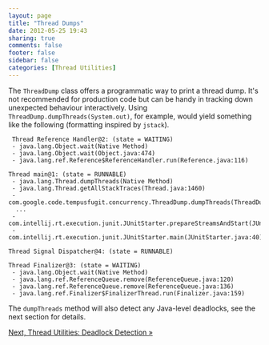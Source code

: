 ```yaml
---
layout: page
title: "Thread Dumps"
date: 2012-05-25 19:43
sharing: true
comments: false
footer: false
sidebar: false
categories: [Thread Utilities]
---
```


The `ThreadDump` class offers a programmatic way to print a thread dump. It's not recommended for production code but can be handy in tracking down unexpected behaviour interactively. Using `ThreadDump.dumpThreads(System.out)`, for example, would yield something like the following (formatting inspired by `jstack`).



     Thread Reference Handler@2: (state = WAITING)
     - java.lang.Object.wait(Native Method)
     - java.lang.Object.wait(Object.java:474)
     - java.lang.ref.Reference$ReferenceHandler.run(Reference.java:116)

    Thread main@1: (state = RUNNABLE)
     - java.lang.Thread.dumpThreads(Native Method)
     - java.lang.Thread.getAllStackTraces(Thread.java:1460)
     - com.google.code.tempusfugit.concurrency.ThreadDump.dumpThreads(ThreadDump.java:25)
      ...
     - com.intellij.rt.execution.junit.JUnitStarter.prepareStreamsAndStart(JUnitStarter.java:118)
     - com.intellij.rt.execution.junit.JUnitStarter.main(JUnitStarter.java:40)

    Thread Signal Dispatcher@4: (state = RUNNABLE)

    Thread Finalizer@3: (state = WAITING)
     - java.lang.Object.wait(Native Method)
     - java.lang.ref.ReferenceQueue.remove(ReferenceQueue.java:120)
     - java.lang.ref.ReferenceQueue.remove(ReferenceQueue.java:136)
     - java.lang.ref.Finalizer$FinalizerThread.run(Finalizer.java:159)


The `dumpThreads` method will also detect any Java-level deadlocks, see the next section for details.



[Next, Thread Utilities: Deadlock Detection &raquo;](/documentation/threading/deadlock)
